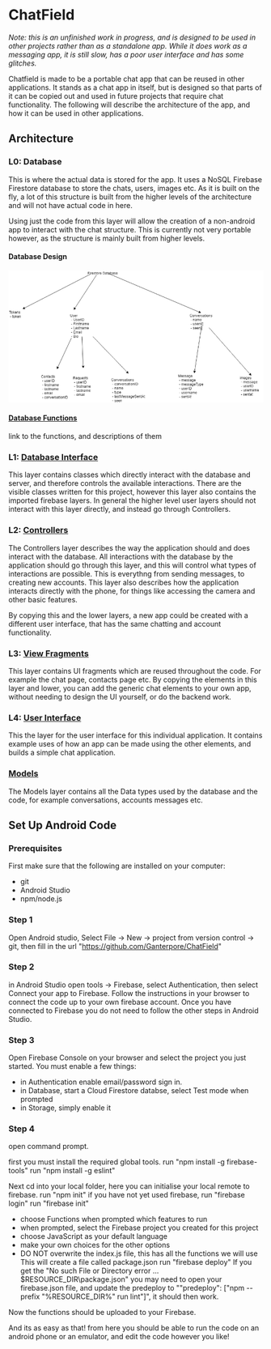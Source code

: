 # ChatField
*Note: this is an unfinished work in progress, and is designed to be used in other projects rather than as a standalone app. While it does work as a messaging app, it is still slow, has a poor user interface and has some glitches.*

Chatfield is made to be a portable chat app that can be reused in other applications. It stands as a chat app in itself, but is designed so that parts of it can be copied out and used in future projects that require chat functionality. The following will describe the architecture of the app, and how it can be used in other applications.

## Architecture

### L0: Database
This is where the actual data is stored for the app. It uses a NoSQL Firebase Firestore database to store the chats, users, images etc. As it is built on the fly, a lot of this structure is built from the higher levels of the architecture and will not have actual code in here.

Using just the code from this layer will allow the creation of a non-android app to interact with the chat structure. This is currently not very portable however, as the structure is mainly built from higher levels.

#### Database Design
![Database Design image](/database%20design.png)

#### [Database Functions](functions/index.js)
link to the functions, and descriptions of them

### L1: [Database Interface](app/src/main/java/com/ganterpore/chatfield/L1_Database_Interface)
This layer contains classes which directly interact with the database and server, and therefore controls the available interactions. There are the visible classes written for this project, however this layer also contains the imported firebase layers. In general the higher level user layers should not interact with this layer directly, and instead go through Controllers.

### L2: [Controllers](app/src/main/java/com/ganterpore/chatfield/L2_Controllers)
The Controllers layer describes the way the application should and does interact with the database. All interactions with the database by the application should go through this layer, and this will control what types of interactions are possible. This is everythng from sending messages, to creating new accounts. This layer also describes how the application interacts directly with the phone, for things like accessing the camera and other basic features.

By copying this and the lower layers, a new app could be created with a different user interface, that has the same chatting and account functionality.

### L3: [View Fragments](app/src/main/java/com/ganterpore/chatfield/L3_View_Fragments)
This layer contains UI fragments which are reused throughout the code. For example the chat page, contacts page etc. By copying the elements in this layer and lower, you can add the generic chat elements to your own app, without needing to design the UI yourself, or do the backend work.

### L4: [User Interface](app/src/main/java/com/ganterpore/chatfield/L4_User_Interface)
This the layer for the user interface for this individual application. It contains example uses of how an app can be made using the other elements, and builds a simple chat application.

### [Models](app/src/main/java/com/ganterpore/chatfield/Models)
The Models layer contains all the Data types used by the database and the code, for example conversations, accounts messages etc.

## Set Up Android Code
### Prerequisites
First make sure that the following are installed on your computer:
 - git
 - Android Studio
 - npm/node.js

### Step 1
Open Android studio, Select File -> New -> project from version control -> git, then fill in the url "https://github.com/Ganterpore/ChatField" 

### Step 2
in Android Studio open tools -> Firebase, select Authentication, then select Connect your app to Firebase. Follow the instructions in your browser to connect the code up to your own firebase account. Once you have connected to Firebase you do not need to follow the other steps in Android Studio.

### Step 3
Open Firebase Console on your browser and select the project you just started. You must enable a few things:
 - in Authentication enable email/password sign in.
 - in Database, start a Cloud Firestore databse, select Test mode when prompted
 - in Storage, simply enable it
 
### Step 4
open command prompt.

first you must install the required global tools.
run "npm install -g firebase-tools"
run "npm install -g eslint"

Next cd into your local folder, here you can initialise your local remote to firebase.
run "npm init"
if you have not yet used firebase, run "firebase login"
run "firebase init"
  - choose Functions when prompted which features to run
  - when prompted, select the Firebase project you created for this project
  - choose JavaScript as your default language
  - make your own choices for the other options
  - DO NOT overwrite the index.js file, this has all the functions we will use
This will create a file called package.json
run "firebase deploy"
If you get the "No such File or Directory error ... $RESOURCE_DIR\package.json" you may need to open your firebase.json file, and update the predeploy to ""predeploy": ["npm --prefix \"%RESOURCE_DIR%\" run lint"]", it should then work.

Now the functions should be uploaded to your Firebase.


And its as easy as that! from here you should be able to run the code on an android phone or an emulator, and edit the code however you like!
